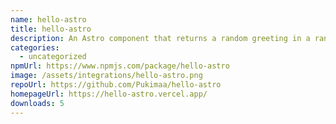 ```yaml
---
name: hello-astro
title: hello-astro
description: An Astro component that returns a random greeting in a random language
categories:
  - uncategorized
npmUrl: https://www.npmjs.com/package/hello-astro
image: /assets/integrations/hello-astro.png
repoUrl: https://github.com/Pukimaa/hello-astro
homepageUrl: https://hello-astro.vercel.app/
downloads: 5
---
```

